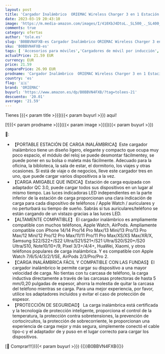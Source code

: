 ```yaml
---
layout: post
title: 'Cargador Inalámbrico  ORIEMAC Wireless Charger 3 en 1 Estación de Carga Inalámbrica  Cargadores por Inducción para iPhone 14/13/12/Pro/Max/Plus/Mini/XR  Samsung Galaxy  Huawei  Apple Watch  AirPods'
date: 2023-03-19 20:43:10
image: 'https://m.media-amazon.com/images/I/410XbJ4DtoL._SL500_._SL400_.jpg'
comments: true
category: ofertas
author: 'tole.es'
slug: 'B0BBVN4FXB-es Cargador Inalámbrico ORIEMAC Wireless Charger 3 en 1...'
sku: 'B0BBVN4FXB-es'
tags: [ 'Accesorios para móviles','Cargadores de móvil por inducción','Cargadores para móviles','Comunicación móvil y accesorios','Electrónica','apple','iphone','oriemac','🇪🇸', ]
actualPrice: 21.59 EUR
currency: EUR
price: 21.59
comparePrice: 26.99 EUR
prodname: 'Cargador Inalámbrico  ORIEMAC Wireless Charger 3 en 1 Estación de Carga Inalámbrica  Cargadores por Inducción para iPhone 14/13/12/Pro/Max/Plus/Mini/XR  Samsung Galaxy  Huawei  Apple Watch  AirPods'
country: 'es'
flag: '🇪🇸'
brand: 'ORIEMAC'
buyurl: 'https://www.amazon.es/dp/B0BBVN4FXB/?tag=tolees-21'
descuento: '20.01'
average: '21.59'
---
```


Tienes [{{< param title >}}]({{< param buyurl >}}) aqui!

[![{{< param prodname >}}]({{< param image >}})]({{< param buyurl >}})

🔎:

- 【PORTABLE ESTACIÓN DE CARGA INALÁMBRICA】Este cargador inalámbrico tiene un diseño ligero, elegante y compacto que ocupa muy poco espacio, el módulo del reloj se puede desmontar fácilmentey, se puede poner en su bolsa o maleta más fácilmente. Adecuado para la oficina, la biblioteca, la sala de estar, el dormitorio, los viajes y otras ocasiones. Si está de viaje o de negocios, lleve este cargador tres en uno, que puede cargar varios dispositivos a la vez.
- 【CARGA AMIGABLE QUE INDICA】Estación de carga equipada con adaptador QC 3.0, puede cargar todos sus dispositivos en un lugar al mismo tiempo. Las luces indicadoras LED independientes en la parte inferior de la estación de carga proporcionan una clara indicación de carga para cada dispositivo de teléfonos / Apple Watch / auriculares y no perturbará su tiempo de sueño. Sabrás si tus auriculares/teléfono se están cargando de un vistazo gracias a las luces LED.
- 【ALTAMENTE COMPATIBLE】 El cargador inalámbrico es ampliamente compatible con muchos teléfonos, Apple Watch, AirPods. Ampliamente compatible con iPhone 14/14 Pro/14 Pro Max/13 Mini/13 Pro/13 Pro Max/12 Mini/12 Pro/12 Pro Max/11/11 Pro/11 Pro Max/XS/XS Max/XR/X, Samsung S22/S22+/S22 Ultra/S21/S21+/S21 Ultra/S20/S20+/S20 Ultra/S10, Note10/10+/9, Pixel 3/3+/4/4+, HuaWei, Xiaomi, y otros teléfonos populares de carga inalámbrica. Y es compatible con Apple Watch 7/6/5/4/3/2/1/SE, AirPods 2/3/Pro/Pro 2.
- 【CARGA INALÁMBRICA FÁCIL Y COMPATIBLE CON LAS FUNDAS】El cargador inalámbrico le permite cargar su dispositivo a una mayor velocidad de carga. No tientas con tu carcasa de teléfono, la carga inductiva directamente a través de las carcasas protectoras de hasta 5 mm/0,20 pulgadas de espesor, ahorra la molestia de quitar la carcasa del teléfono mientras se carga. Para una mejor experiencia, por favor, utilice los adaptadores incluidos y evitar el caso de protección de espesor.
- 【PROTECCIÓN DE SEGURIDAD】 La carga inalámbrica está certificada y la tecnología de protección inteligente, proporciona el control de la temperatura, la protección contra sobretensiones, la prevención de cortocircuitos, la protección de sobrecorriente, le proporcionan una experiencia de carga mejor y más segura, simplemente conectó el cable tipo-c y el adaptador de y puso en el lugar correcto para cargar los dispositivos.

[🛒 Comprar!!!]({{< param buyurl >}})
{{<world>}}B0BBVN4FXB{{</world>}}
